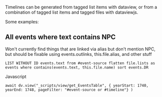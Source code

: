 Timelines can be generated from tagged list items with dataview, or from a combination of tagged list items and tagged files with dataviewjs. 

Some examples:

## All events where text contains NPC

Won't currently find things that are linked via alias but don't mention NPC, but should be fixable using events.outlinks, this.file.alias, and other stuff
```dataview
LIST WITHOUT ID events.text from #event-source flatten file.lists as events where contains(events.text, this.file.name) sort events.DR
```

Javascript 
```dataviewjs
await dv.view("_scripts/view/get_EventsTable", { yearStart: 1740, yearEnd: 1748, pageFilter: "#event-source or #timeline"} )
```